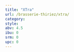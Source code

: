 ```yaml
---
title: "XTra"
url: /brasserie-thiriez/xtra/
category: 
style: 
abv: 4.5
ibu: 0
srm: 0
upc: 0
---
```


